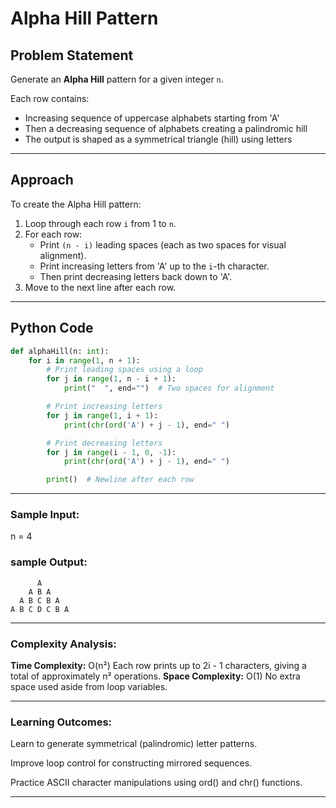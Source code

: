 # Alpha Hill Pattern

## Problem Statement

Generate an **Alpha Hill** pattern for a given integer `n`.

Each row contains:
- Increasing sequence of uppercase alphabets starting from 'A'
- Then a decreasing sequence of alphabets creating a palindromic hill
- The output is shaped as a symmetrical triangle (hill) using letters

---

## Approach

To create the Alpha Hill pattern:

1. Loop through each row `i` from 1 to `n`.
2. For each row:
   - Print `(n - i)` leading spaces (each as two spaces for visual alignment).
   - Print increasing letters from 'A' up to the `i`-th character.
   - Then print decreasing letters back down to 'A'.
3. Move to the next line after each row.

---

## Python Code

```python
def alphaHill(n: int):
    for i in range(1, n + 1):
        # Print leading spaces using a loop
        for j in range(1, n - i + 1):
            print("  ", end="")  # Two spaces for alignment

        # Print increasing letters
        for j in range(1, i + 1):
            print(chr(ord('A') + j - 1), end=" ")

        # Print decreasing letters
        for j in range(i - 1, 0, -1):
            print(chr(ord('A') + j - 1), end=" ")

        print()  # Newline after each row

```
---

### Sample Input:
n = 4

### sample Output:
```
      A
    A B A
  A B C B A
A B C D C B A

```

---

### Complexity Analysis:
**Time Complexity:** O(n²)
Each row prints up to 2i - 1 characters, giving a total of approximately n² operations.
**Space Complexity:** O(1)
No extra space used aside from loop variables.

---
### Learning Outcomes:
Learn to generate symmetrical (palindromic) letter patterns.

Improve loop control for constructing mirrored sequences.

Practice ASCII character manipulations using ord() and chr() functions.

---

